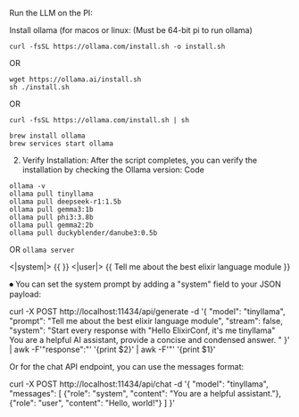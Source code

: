 Run the LLM on the PI:

Install ollama (for macos or linux:
(Must be 64-bit pi to run ollama)

`curl -fsSL https://ollama.com/install.sh -o install.sh`

OR

```
wget https://ollama.ai/install.sh
sh ./install.sh
```
OR

`curl -fsSL https://ollama.com/install.sh | sh`

```
brew install ollama
brew services start ollama
```


2. Verify Installation:
After the script completes, you can verify the installation by checking the Ollama version:
Code

```
ollama -v
ollama pull tinyllama
ollama pull deepseek-r1:1.5b
ollama pull gemma3:1b
ollama pull phi3:3.8b
ollama pull gemma2:2b
ollama pull duckyblender/danube3:0.5b
```

OR
`ollama server`

<|system|> {{ }}</s> <|user|> {{ Tell me about the best elixir language module }}</s>


⏺ You can set the system prompt by adding a "system" field to your JSON payload:

  curl -X POST http://localhost:11434/api/generate -d '{
    "model": "tinyllama",
    "prompt": "Tell me about the best elixir language module",
    "stream": false,
    "system": "Start every response with \"Hello ElixirConf, it's me tinyllama\" You are a helpful AI assistant, provide a concise and condensed answer. "
  }' | awk -F'"response":"' '{print $2}' | awk -F'"' '{print $1}'

  Or for the chat API endpoint, you can use the messages format:

  curl -X POST http://localhost:11434/api/chat -d '{
    "model": "tinyllama",
    "messages": [
      {"role": "system", "content": "You are a helpful assistant."},
      {"role": "user", "content": "Hello, world!"}
    ]
  }'